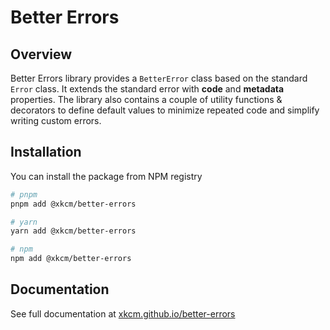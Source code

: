 # Better Errors
## Overview

Better Errors library provides a `BetterError` class based on the standard `Error` class. It extends the standard error with **code** and **metadata** properties. The library also contains a couple of utility functions & decorators to define default values to minimize repeated code and simplify writing custom errors.

## Installation

You can install the package from NPM registry
```bash
# pnpm
pnpm add @xkcm/better-errors

# yarn
yarn add @xkcm/better-errors

# npm
npm add @xkcm/better-errors
```

## Documentation

See full documentation at [xkcm.github.io/better-errors](https://xkcm.github.io/better-errors)